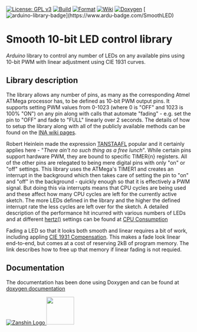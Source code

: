[![License: GPL v3](https://zanduino.github.io/Badges/GPLv3-blue.svg)](https://www.gnu.org/licenses/gpl-3.0) [![Build](https://github.com/Zanduino/SmoothLED/workflows/Build/badge.svg)](https://github.com/Zanduino/SmoothLED/actions?query=workflow%3ABuild) [![Format](https://github.com/Zanduino/SmoothLED/workflows/Format/badge.svg)](https://github.com/Zanduino/SmoothLED/actions?query=workflow%3AFormat) [![Wiki](https://zanduino.github.io/Badges/Documentation-Badge.svg)](https://github.com/Zanduino/SmoothLED/wiki) [![Doxygen](https://github.com/Zanduino/SmoothLED/workflows/Doxygen/badge.svg)](https://Zanduino.github.io/SmoothLED/html/index.html) [![arduino-library-badge](https://www.ardu-badge.com/badge/SmoothLED.svg?)](https://www.ardu-badge.com/SmoothLED)
# Smooth 10-bit LED control library

_Arduino_ library to control any number of LEDs on any available pins using 10-bit PWM with linear adjustment using CIE 1931 curves.

## Library description
The library allows any number of pins, as many as the corresponding Atmel ATMega processor has, to be defined as 10-bit PWM output pins. It supports setting PWM values from 0-1023 (where 0 is "OFF" and 1023 is 100% "ON") on any pin along with calls that automate "fading" - e.g. set the pin to "OFF" and fade to "FULL" linearly over 2 seconds. The details of how to setup the library along with all of the publicly available methods can be found on the [INA wiki pages](https://github.com/Zanduino/SmoothLED/wiki).

Robert Heinlein made the expression [TANSTAAFL](https://en.wikipedia.org/wiki/There_ain%27t_no_such_thing_as_a_free_lunch) popular and it certainly applies here - "_There ain't no such thing as a free lunch_". While certain pins support hardware PWM, they are bound to specific TIMER{n} registers. All of the other pins are relegated to being mere digital pins with only "on" or "off" settings.  This library uses the ATMega's TIMER1 and creates an interrupt in the background which then takes care of setting the pin to "on" and "off" in the background - quickly enough so that it is effectively a PWM signal. But doing this via interrupts means that CPU cycles are being used and these affect how many CPU cycles are left for the currently active sketch. The more LEDs defined in the library and the higher the defined interrupt rate the less cycles are left over for the sketch. A detailed description of the performance hit incurred with various numbers of LEDs and at different [hertz()](https://github.com/Zanduino/SmoothLED/wiki/hertz())  settings can be found at [CPU Consumption](https://github.com/Zanduino/SmoothLED/wiki/CPU-Consumption)  

Fading a LED so that it looks both smooth and linear requires a bit of work, including appling [CIE 1931 Compensation](https://github.com/Zanduino/SmoothLED/wiki/CIE1931-Compensation). This makes a fade look linear end-to-end, but comes at a cost of reserving 2kB of program memory. The link describes how to free up that memory if linear fading is not requied.

## Documentation
The documentation has been done using Doxygen and can be found at [doxygen documentation](https://Zanduino.github.io/SmoothLED/html/index.html)

[![Zanshin Logo](https://zanduino.github.io/Images/zanshinkanjitiny.gif) <img src="https://zanduino.github.io/Images/zanshintext.gif" width="75"/>](https://zanduino.github.io)

